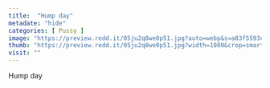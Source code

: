 ```yaml
---
title:  "Hump day"
metadate: "hide"
categories: [ Pussy ]
image: "https://preview.redd.it/05ju2q8we0p51.jpg?auto=webp&s=a83f5593c84672b52e41bfdae35220f5834280af"
thumb: "https://preview.redd.it/05ju2q8we0p51.jpg?width=1080&crop=smart&auto=webp&s=db9cf90bb7710126c9ecedb0dc47eb77c5e55f83"
visit: ""
---
```

Hump day
